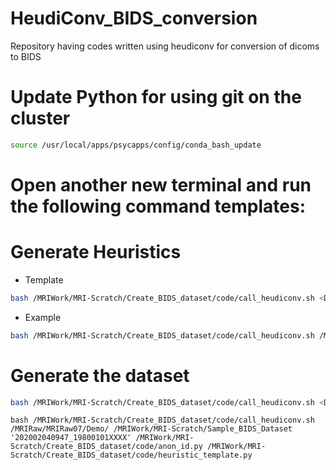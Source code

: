 # HeudiConv_BIDS_conversion
Repository having codes written using heudiconv for conversion of dicoms to BIDS 


# Update Python for using git on the cluster

```bash
source /usr/local/apps/psycapps/config/conda_bash_update
```

# Open another new terminal and run the following command templates:

# Generate Heuristics

- Template

```bash
bash /MRIWork/MRI-Scratch/Create_BIDS_dataset/code/call_heudiconv.sh <Dicom_Folder> <Output_Folder> <Subject_list> <Anonymization_script> 

```
- Example

```bash
bash /MRIWork/MRI-Scratch/Create_BIDS_dataset/code/call_heudiconv.sh /MRIRaw/MRIRaw07/Demo/ /MRIWork/MRI-Scratch/Sample_BIDS_Dataset '202002040947_19800101XXXX' /MRIWork/MRI-Scratch/Create_BIDS_dataset/code/anon_id.py 

```

# Generate the dataset 

```bash
bash /MRIWork/MRI-Scratch/Create_BIDS_dataset/code/call_heudiconv.sh <Dicom_Folder> <Output_Folder> <Subject_list> <Anonymization_script> <heuristic_file>

```

```
bash /MRIWork/MRI-Scratch/Create_BIDS_dataset/code/call_heudiconv.sh /MRIRaw/MRIRaw07/Demo/ /MRIWork/MRI-Scratch/Sample_BIDS_Dataset '202002040947_19800101XXXX' /MRIWork/MRI-Scratch/Create_BIDS_dataset/code/anon_id.py /MRIWork/MRI-Scratch/Create_BIDS_dataset/code/heuristic_template.py
```
